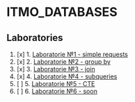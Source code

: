 # ITMO_DATABASES
## Laboratories

1. [x] 1. [Laboratorie №1 - simple requests](https://github.com/ew0s/ITMO_DATABASES/tree/master/LABS/LAB1%20-%20Simple%20requests)
2. [x] 2. [Laboratorie №2 - group by](https://github.com/ew0s/ITMO_DATABASES/tree/master/LABS/LAB2%20-%20Group%20by)
3. [x] 3. [Laboratorie №3 - join](https://github.com/ew0s/ITMO_DATABASES/tree/master/LABS/LAB3%20-%20JOIN/MAIN%20TASKS)
4. [x] 4. [Laboratorie №4 - subqueries](https://github.com/ew0s/ITMO_DATABASES/tree/master/LABS/LAB4%20-%20Subqueries)
5. [ ] 5. [Laboratorie №5 - CTE](https://github.com/ew0s/ITMO_DATABASES/blob/master/LABS/LAB5%20-%20CTE/console_1.sql)
6. [ ] 6. [Laboratorie №6 - soon](#)
